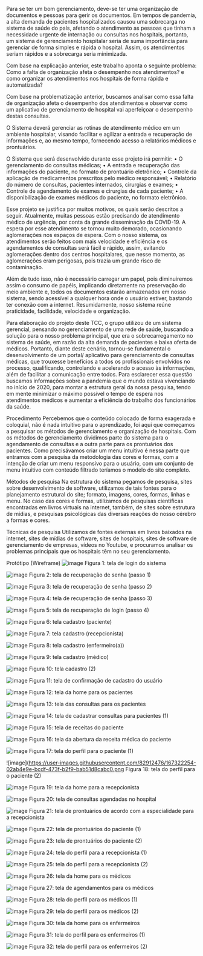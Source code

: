   Para se ter um bom gerenciamento, deve-se ter uma organização de documentos e pessoas para gerir os documentos. Em tempos de pandemia, a alta demanda de pacientes hospitalizados causou uma sobrecarga no sistema de saúde do país, afetando o atendimento as pessoas que tinham a necessidade urgente de internação ou consultas nos hospitais, portanto, um sistema de gerenciamento hospitalar seria de suma importância para gerenciar de forma simples e rápida o hospital. Assim, os atendimentos seriam rápidos e a sobrecarga seria minimizada.
  
  Com base na explicação anterior, este trabalho aponta o seguinte problema: Como a falta de organização afeta o desempenho nos atendimentos? e como organizar os atendimentos nos hospitais de forma rápida e automatizada?
  
  Com base na problematização anterior, buscamos analisar como essa falta de organização afeta o desempenho dos atendimentos e observar como um aplicativo de gerenciamento de hospital vai aperfeiçoar o desempenho destas consultas.

  O Sistema deverá gerenciar as rotinas de atendimento médico em um ambiente hospitalar, visando facilitar e agilizar a entrada e recuperação de informações e, ao mesmo tempo, fornecendo acesso a relatórios médicos e prontuários.
  
O Sistema que será desenvolvido durante esse projeto irá permitir: 
•	O gerenciamento do consultas médicas;
•	A entrada e recuperação das informações do paciente, no formato de prontuário eletrônico; 
•	Controle da aplicação de medicamentos prescritos pelo médico responsável; 
•	Relatório do número de consultas, pacientes internados, cirurgias e exames; 
•	Controle de agendamento de exames e cirurgias de cada paciente; 
•	A disponibilização de exames médicos do paciente, no formato eletrônico.

  Esse projeto se justifica por muitos motivos, os quais serão descritos a seguir.
Atualmente, muitas pessoas estão precisando de atendimento médico de urgência, por conta da grande disseminação da COVID-19. A espera por esse atendimento se tornou muito demorado, ocasionando aglomerações nos espaços de espera. Com o nosso sistema, os atendimentos serão feitos com mais velocidade e eficiência e os agendamentos de consultas será fácil e rápido, assim, evitando aglomerações dentro dos centros hospitalares, que nesse momento, as aglomerações eram perigosas, pois trazia um grande risco de contaminação.

  Além de tudo isso, não é necessário carregar um papel, pois diminuiremos assim o consumo de papéis, implicando diretamente na preservação do meio ambiente e, todos os documentos estarão armazenados em nosso sistema, sendo acessível a qualquer hora onde o usuário estiver, bastando ter conexão com a internet.
Resumidamente, nosso sistema reúne praticidade, facilidade, velocidade e organização.

  Para elaboração do projeto deste TCC, o grupo utilizou de um sistema gerencial, pensando no gerenciamento de uma rede de saúde, buscando a solução para o nosso problema principal, que era o sobrecarregamento no sistema de saúde, em razão da alta demanda de pacientes e baixa oferta de médicos. Portanto, diante deste cenário, tornou-se fundamental o desenvolvimento de um portal/ aplicativo para gerenciamento de consultas médicas, que trouxesse benefícios a todos os profissionais envolvidos no processo, qualificando, controlando e acelerando o acesso às informações, além de facilitar a comunicação entre todos.
Para esclarecer essa questão buscamos informações sobre a pandemia que o mundo estava vivenciando no início de 2020, para montar a estrutura geral da nossa pesquisa, tendo em mente minimizar o máximo possível o tempo de espera nos atendimentos médicos e aumentar a eficiência do trabalho dos funcionários da saúde.

Procedimento
  Percebemos que o conteúdo colocado de forma exagerada e coloquial, não é nada intuitivo para o aprendizado, foi aqui que começamos a pesquisar os métodos de gerenciamento e organização de hospitais.
Com os métodos de gerenciamento dividimos parte do sistema para o agendamento de consultas e a outra parte para os prontuários dos pacientes. Como precisávamos criar um menu intuitivo é nessa parte que entramos com a pesquisa da metodologia das cores e formas, com a intenção de criar um menu responsivo para o usuário, com um conjunto de menu intuitivo com conteúdo filtrado teríamos o modelo do site completo.

Métodos de pesquisa 
  Na estrutura do sistema pegamos de pesquisa, sites sobre desenvolvimento de software, utilizamos de tais fontes para o planejamento estrutural do site; formato, imagens, cores, formas, linhas e menu.
No caso das cores e formas, utilizamos de pesquisas cientificas encontradas em livros virtuais na internet, também, de sites sobre estrutura de mídias, e pesquisas psicológicas das diversas reações do nosso cérebro a formas e cores.

Técnicas de pesquisa
  Utilizamos de fontes externas em livros baixados na internet, sites de mídias de software, sites de hospitais, sites de software de gerenciamento de empresas, vídeos no Youtube, e procuramos analisar os problemas principais que os hospitais têm no seu gerenciamento.
  
  Protótipo (Wireframe)
![image](https://user-images.githubusercontent.com/82912476/167322075-56e61984-0962-405f-aeb0-fe7b7e19a8e1.png)
Figura 1: tela de login do sistema
 
![image](https://user-images.githubusercontent.com/82912476/167322088-69462af5-69b7-4dcd-9d6a-c935ebd05bee.png)
Figura 2: tela de recuperação de senha (passo 1)
 
![image](https://user-images.githubusercontent.com/82912476/167322096-64480d30-f9f7-4102-b556-c37e4e525925.png)
Figura 3: tela de recuperação de senha (passo 2)

![image](https://user-images.githubusercontent.com/82912476/167322101-4d2bf9bf-6bd8-498e-aba2-beba1f2d0299.png)
Figura 4: tela de recuperação de senha (passo 3)
 
![image](https://user-images.githubusercontent.com/82912476/167322119-3fa48d76-a779-4068-a180-be4b05f6d176.png)
Figura 5: tela de recuperação de login (passo 4)

![image](https://user-images.githubusercontent.com/82912476/167322128-d898f229-b148-4e60-add3-135e1a9e2295.png)
Figura 6: tela cadastro (paciente)
 
![image](https://user-images.githubusercontent.com/82912476/167322133-eb3f69c6-6377-443d-a719-4a0b81dfc8f8.png)
Figura 7: tela cadastro (recepcionista)

![image](https://user-images.githubusercontent.com/82912476/167322137-32b67c61-7257-4699-aceb-828b8b05ac21.png)
Figura 8: tela cadastro (enfermeiro(a))
 
![image](https://user-images.githubusercontent.com/82912476/167322156-5f30e57e-8aa7-4e38-9b28-573564ff11f0.png)
Figura 9: tela cadastro (médico)

![image](https://user-images.githubusercontent.com/82912476/167322186-416f46af-a53a-49dc-9f0a-d70d9f4f0a7e.png)
Figura 10: tela cadastro (2)
 
 ![image](https://user-images.githubusercontent.com/82912476/167322195-c91f5f9c-207f-4fb2-830a-2c7d73ee6823.png)
 Figura 11: tela de confirmação de cadastro do usuário

![image](https://user-images.githubusercontent.com/82912476/167322205-d50c9dea-f253-4d76-b8c4-ceb4d82325d9.png)
Figura 12: tela da home para os pacientes
 
![image](https://user-images.githubusercontent.com/82912476/167322208-e66e7893-6e69-46bc-98f8-3ca5906b8def.png)
Figura 13: tela das consultas para os pacientes

![image](https://user-images.githubusercontent.com/82912476/167322220-a43d347b-6820-4a4f-9c25-d756f638b116.png)
Figura 14: tela de cadastrar consultas para pacientes (1)
 
![image](https://user-images.githubusercontent.com/82912476/167322226-c02c42df-34f5-4970-b507-81bdf00fd6ef.png)
Figura 15: tela de receitas do paciente

![image](https://user-images.githubusercontent.com/82912476/167322235-e6bb1d20-7ba3-4610-97fc-7a9f720a54be.png)
Figura 16: tela da abertura da receita médica do paciente

![image](https://user-images.githubusercontent.com/82912476/167322244-da10adfe-fa58-405c-af72-8da2053e48b7.png)
Figura 17: tela do perfil para o paciente (1)

![image](https://user-images.githubusercontent.com/82912476/167322254-02ab4e9e-bcdf-473f-b2f9-bab51d8cabc0.png
Figura 18: tela do perfil para o paciente (2)
 
![image](https://user-images.githubusercontent.com/82912476/167322265-62fbedb8-af0e-4b88-832e-c30147bb69f7.png)
Figura 19: tela da home para a recepcionista
 
![image](https://user-images.githubusercontent.com/82912476/167322275-8ceecee7-8b04-4d9a-b436-6bd658d22547.png)
Figura 20: tela de consultas agendadas no hospital
 
![image](https://user-images.githubusercontent.com/82912476/167322285-03241796-c3bc-4d7c-aca3-ef1a5f265844.png)
Figura 21: tela de prontuários de acordo com a especialidade para a recepcionista

![image](https://user-images.githubusercontent.com/82912476/167322297-c1375ae5-f09d-416d-8dce-1c68ccad62d9.png)
Figura 22: tela de prontuários do paciente (1)
 
![image](https://user-images.githubusercontent.com/82912476/167322306-86dc2273-f74a-44d3-8af1-f24d87483e71.png)
Figura 23: tela de prontuários do paciente (2)

![image](https://user-images.githubusercontent.com/82912476/167322314-4a3312eb-37cf-4454-b8fb-342edf009e9a.png)
Figura 24: tela do perfil para a recepcionista (1)


![image](https://user-images.githubusercontent.com/82912476/167322321-b0fbe3bf-a184-4cd0-90eb-5d04f50ecfc4.png)
Figura 25: tela do perfil para a recepcionista (2)

![image](https://user-images.githubusercontent.com/82912476/167322331-8d8979f8-eb90-4a4b-b14a-4be7abc5857b.png)
Figura 26: tela da home para os médicos

![image](https://user-images.githubusercontent.com/82912476/167322342-cc46faf2-c642-41b8-84fc-0a159fb47e10.png)
Figura 27: tela de agendamentos para os médicos

![image](https://user-images.githubusercontent.com/82912476/167322356-fac69a98-b614-4d76-90e2-fd19b7d1ec3b.png)
Figura 28: tela do perfil para os médicos (1)

![image](https://user-images.githubusercontent.com/82912476/167322368-63c7311a-7b63-4349-af94-9b1642e91d67.png)
Figura 29: tela do perfil para os médicos (2)

![image](https://user-images.githubusercontent.com/82912476/167322379-c2f74f6a-6044-4c19-8670-d896da93d352.png)
Figura 30: tela da home para os enfermeiros

![image](https://user-images.githubusercontent.com/82912476/167322387-48615c6d-dd63-4556-8182-65f586c20be2.png)
Figura 31: tela do perfil para os enfermeiros (1)

![image](https://user-images.githubusercontent.com/82912476/167322402-c0eca57f-ba24-4fb7-b882-77b06a489076.png)
Figura 32: tela do perfil para os enfermeiros (2)

